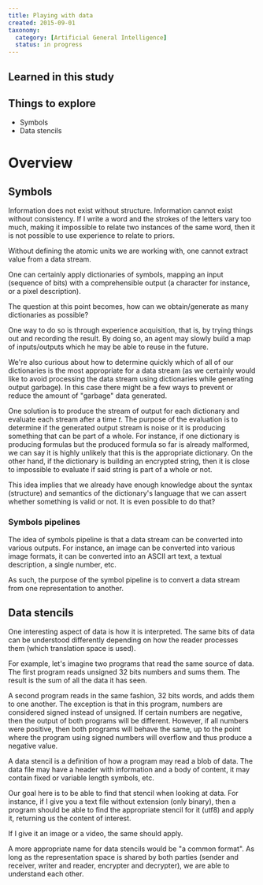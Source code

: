 ```yaml
---
title: Playing with data
created: 2015-09-01
taxonomy:
  category: [Artificial General Intelligence]
  status: in progress
---
```


## Learned in this study

## Things to explore

* Symbols
* Data stencils

# Overview

## Symbols

Information does not exist without structure. Information cannot exist without consistency. If I write a word and the strokes of the letters vary too much, making it impossible to relate two instances of the same word, then it is not possible to use experience to relate to priors.

Without defining the atomic units we are working with, one cannot extract value from a data stream.

One can certainly apply dictionaries of symbols, mapping an input (sequence of bits) with a comprehensible output (a character for instance, or a pixel description).

The question at this point becomes, how can we obtain/generate as many dictionaries as possible?

One way to do so is through experience acquisition, that is, by trying things out and recording the result. By doing so, an agent may slowly build a map of inputs/outputs which he may be able to reuse in the future.

We're also curious about how to determine quickly which of all of our dictionaries is the most appropriate for a data stream (as we certainly would like to avoid processing the data stream using dictionaries while generating output garbage). In this case there might be a few ways to prevent or reduce the amount of "garbage" data generated.

One solution is to produce the stream of output for each dictionary and evaluate each stream after a time $t$. The purpose of the evaluation is to determine if the generated output stream is noise or it is producing something that can be part of a whole. For instance, if one dictionary is producing formulas but the produced formula so far is already malformed, we can say it is highly unlikely that this is the appropriate dictionary. On the other hand, if the dictionary is building an encrypted string, then it is close to impossible to evaluate if said string is part of a whole or not.

This idea implies that we already have enough knowledge about the syntax (structure) and semantics of the dictionary's language that we can assert whether something is valid or not. It is even possible to do that? <tbc></tbc>

### Symbols pipelines

The idea of symbols pipeline is that a data stream can be converted into various outputs. For instance, an image can be converted into various image formats, it can be converted into an ASCII art text, a textual description, a single number, etc.

As such, the purpose of the symbol pipeline is to convert a data stream from one representation to another.

## Data stencils

One interesting aspect of data is how it is interpreted. The same bits of data can be understood differently depending on how the reader processes them (which translation space is used).

For example, let's imagine two programs that read the same source of data. The first program reads unsigned 32 bits numbers and sums them. The result is the sum of all the data it has seen.

A second program reads in the same fashion, 32 bits words, and adds them to one another. The exception is that in this program, numbers are considered signed instead of unsigned. If certain numbers are negative, then the output of both programs will be different. However, if all numbers were positive, then both programs will behave the same, up to the point where the program using signed numbers will overflow and thus produce a negative value.

A data stencil is a definition of how a program may read a blob of data. The data file may have a header with information and a body of content, it may contain fixed or variable length symbols, etc.

Our goal here is to be able to find that stencil when looking at data. For instance, if I give you a text file without extension (only binary), then a program should be able to find the appropriate stencil for it (utf8) and apply it, returning us the content of interest.

If I give it an image or a video, the same should apply.

A more appropriate name for data stencils would be "a common format". As long as the representation space is shared by both parties (sender and receiver, writer and reader, encrypter and decrypter), we are able to understand each other.
